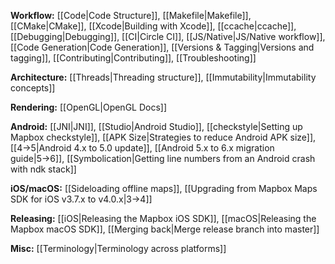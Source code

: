 **Workflow:**
[[Code|Code Structure]],
[[Makefile|Makefile]],
[[CMake|CMake]],
[[Xcode|Building with Xcode]],
[[ccache|ccache]],
[[Debugging|Debugging]],
[[CI|Circle CI]],
[[JS/Native|JS/Native workflow]],
[[Code Generation|Code Generation]],
[[Versions & Tagging|Versions and tagging]],
[[Contributing|Contributing]],
[[Troubleshooting]]


**Architecture:**
[[Threads|Threading structure]],
[[Immutability|Immutability concepts]]


**Rendering:**
[[OpenGL|OpenGL Docs]]

**Android:**
[[JNI|JNI]],
[[Studio|Android Studio]],
[[checkstyle|Setting up Mapbox checkstyle]],
[[APK Size|Strategies to reduce Android APK size]], [[4→5|Android 4.x to 5.0 update]], [[Android 5.x to 6.x migration guide|5→6]],
[[Symbolication|Getting line numbers from an Android crash with ndk stack]]


**iOS/macOS:**
[[Sideloading offline maps]],
[[Upgrading from Mapbox Maps SDK for iOS v3.7.x to v4.0.x|3→4]]


**Releasing:**
[[iOS|Releasing the Mapbox iOS SDK]],
[[macOS|Releasing the Mapbox macOS SDK]],
[[Merging back|Merge release branch into master]]

**Misc:**
[[Terminology|Terminology across platforms]]